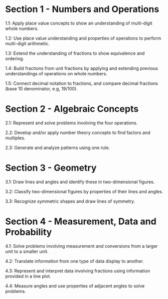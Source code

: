 # Section 1 - Numbers and Operations

1.1: Apply place value concepts to show an understanding of multi-digit whole numbers.

1.2: Use place value understanding and properties of operations to perform multi-digit arithmetic.

1.3: Extend the understanding of fractions to show equivalence and ordering.

1.4: Build fractions from unit fractions by applying and extending previous understandings of operations on whole numbers.

1.5: Connect decimal notation to fractions, and compare decimal fractions (base 10 denominator, e.g, 19/100).

# Section 2 - Algebraic Concepts

2.1: Represent and solve problems involving the four operations.

2.2: Develop and/or apply number theory concepts to find factors and multiples.

2.3: Generate and analyze patterns using one rule.

# Section 3 - Geometry

3.1: Draw lines and angles and identify these in two-dimensional figures.

3.2: Classify two-dimensional figures by properties of their lines and angles.

3.3: Recognize symmetric shapes and draw lines of symmetry.

# Section 4 - Measurement, Data and Probability

4.1: Solve problems involving measurement and conversions from a larger unit to a smaller unit.

4.2: Translate information from one type of data display to another.

4.3: Represent and interpret data involving fractions using information provided in a line plot.

4.4: Measure angles and use properties of adjacent angles to solve problems.